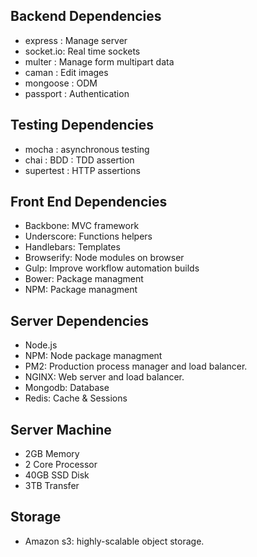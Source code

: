 ## Backend Dependencies

- express : Manage server
- socket.io: Real time sockets
- multer : Manage form multipart data
- caman : Edit images
- mongoose : ODM
- passport : Authentication

## Testing Dependencies

- mocha : asynchronous testing
- chai : BDD : TDD assertion
- supertest : HTTP assertions

## Front End Dependencies

- Backbone: MVC framework
- Underscore: Functions helpers
- Handlebars: Templates
- Browserify: Node modules on browser
- Gulp: Improve workflow automation builds
- Bower: Package managment
- NPM: Package managment

## Server Dependencies

- Node.js
- NPM: Node package managment
- PM2: Production process manager and load balancer.
- NGINX: Web server and load balancer.
- Mongodb: Database
- Redis: Cache & Sessions

## Server Machine

- 2GB Memory
- 2 Core Processor
- 40GB SSD Disk
- 3TB Transfer

## Storage

- Amazon s3:  highly-scalable object storage.
